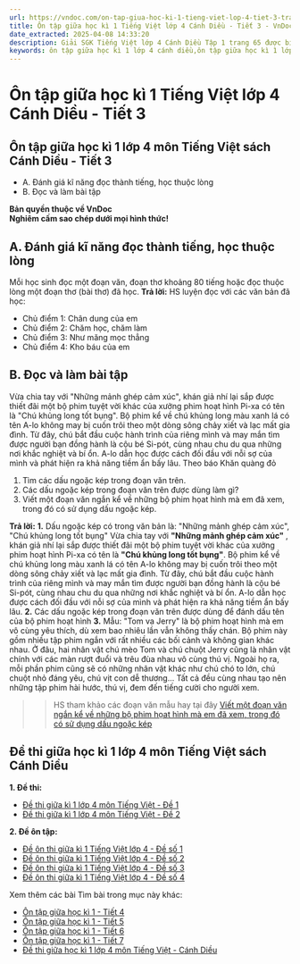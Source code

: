 ```yaml
---
url: https://vndoc.com/on-tap-giua-hoc-ki-1-tieng-viet-lop-4-tiet-3-trang-65-canh-dieu-299468
title: Ôn tập giữa học kì 1 Tiếng Việt lớp 4 Cánh Diều - Tiết 3 - VnDoc.com
date_extracted: 2025-04-08 14:33:20
description: Giải SGK Tiếng Việt lớp 4 Cánh Diều Tập 1 trang 65 được biên soạn nhằm giúp các em HS đạt kết quả tốt trong quá trình làm bài tập và học tập môn Tiếng Việt lớp 4.
keywords: ôn tập giữa học kì 1 lớp 4 cánh diều,ôn tập giữa học kì 1 lớp 4,ôn tập tiếng việt giữa học kì 1 lớp 4,ôn tập giữa học kì 1 lớp 4 môn tiếng việt,tiếng việt lớp 4 ôn tập giữa học kì 1,Ôn tập giữa học kì 1 Tiếng Việt lớp 4 trang 3,Ôn tập giữa học kì 1 Tiếng Việt trang 65,tiếng việt lớp 4 tập 1 trang 65,tiếng việt lớp 4,tiếng việt lớp 4 Cánh Diều,vở bài tập tiếng việt lớp 4,sách tiếng việt lớp 4,bài tập tiếng việt lớp 4,giải bài tập tiếng việt lớp 4,tiếng việt lớp 4 tập 1
---
```


# Ôn tập giữa học kì 1 Tiếng Việt lớp 4 Cánh Diều - Tiết 3
## **Ôn tập giữa học kì 1 lớp 4 môn Tiếng Việt sách Cánh Diều - Tiết 3**
  * A. Đánh giá kĩ năng đọc thành tiếng, học thuộc lòng
  * B. Đọc và làm bài tập

**Bản quyền thuộc về VnDoc**   
**Nghiêm cấm sao chép dưới mọi hình thức\!**
## **A. Đánh giá kĩ năng đọc thành tiếng, học thuộc lòng**
Mỗi học sinh đọc một đoạn văn, đoạn thơ khoảng 80 tiếng hoặc đọc thuộc lòng một đoạn thơ \(bài thơ\) đã học.
**Trả lời:**
HS luyện đọc với các văn bản đã học:
  * Chủ điểm 1: Chân dung của em
  * Chủ điểm 2: Chăm học, chăm làm
  * Chủ điểm 3: Như măng mọc thẳng
  * Chủ điểm 4: Kho báu của em

## **B. Đọc và làm bài tập**
Vừa chia tay với "Những mảnh ghép cảm xúc", khán giả nhí lại sắp được thiết đãi một bộ phim tuyệt vời khác của xưởng phim hoạt hình Pi-xa có tên là "Chú khủng long tốt bụng". Bộ phim kể về chú khủng long màu xanh lá có tên A-lo không may bị cuốn trôi theo một dòng sông chảy xiết và lạc mất gia đình. Từ đây, chú bắt đầu cuộc hành trình của riêng mình và may mắn tìm được người bạn đồng hành là cộu bé Si-pót, cùng nhau chu du qua những nơi khắc nghiệt và bí ổn. A-lo dẫn học được cách đối đầu với nỗi sợ của mình và phát hiện ra khả năng tiềm ẩn bấy lâu.
Theo báo Khăn quàng đỏ
  1. Tìm các dấu ngoặc kép trong đoạn văn trên.
  2. Các dấu ngoặc kép trong đoạn văn trên được dùng làm gì?
  3. Viết một đoạn văn ngắn kể về những bộ phim họat hình mà em đã xem, trong đó có sử dụng dấu ngoặc kép.

**Trả lời:**
**1.** Dấu ngoặc kép có trong văn bản là: "Những mảnh ghép cảm xúc", "Chú khủng long tốt bụng"
Vừa chia tay với **"Những mảnh ghép cảm xúc"** , khán giả nhí lại sắp được thiết đãi một bộ phim tuyệt vời khác của xưởng phim hoạt hình Pi-xa có tên là **"Chú khủng long tốt bụng"**. Bộ phim kể về chú khủng long màu xanh lá có tên A-lo không may bị cuốn trôi theo một dòng sông chảy xiết và lạc mất gia đình. Từ đây, chú bắt đầu cuộc hành trình của riêng mình và may mắn tìm được người bạn đồng hành là cộu bé Si-pót, cùng nhau chu du qua những nơi khắc nghiệt và bí ổn. A-lo dẫn học được cách đối đầu với nỗi sợ của mình và phát hiện ra khả năng tiềm ẩn bấy lâu.
**2.** Các dấu ngoặc kép trong đoạn văn trên được dùng để đánh dấu tên của bộ phim hoạt hình
**3.** Mẫu:
"Tom va Jerry" là bộ phim hoạt hình mà em vô cùng yêu thích, dù xem bao nhiêu lần vẫn không thấy chán. Bộ phim này gồm nhiều tập phim ngắn với rất nhiều các bối cảnh và không gian khác nhau. Ở đâu, hai nhân vật chú mèo Tom và chú chuột Jerry cũng là nhân vật chính với các màn rượt đuổi và trêu đùa nhau vô cùng thú vị. Ngoài họ ra, mỗi phần phim cũng sẽ có những nhân vật khác như chú chó to lớn, chú chuột nhỏ đáng yêu, chú vịt con dễ thương... Tất cả đều cùng nhau tạo nên những tập phim hài hước, thú vị, đem đến tiếng cười cho người xem.
>> HS tham khảo các đoạn văn mẫu hay tại đây [Viết một đoạn văn ngắn kể về những bộ phim họat hình mà em đã xem, trong đó có sử dụng dấu ngoặc kép](<https://vndoc.com/ke-ve-nhung-bo-phim-hoat-hinh-ma-em-da-xem-trong-do-co-su-dung-dau-ngoac-kep-lop-4-301964>)
## **Đề thi giữa học kì 1 lớp 4 môn Tiếng Việt sách Cánh Diều**
**1\. Đề thi:**
  * [Đề thi giữa kì 1 lớp 4 môn Tiếng Việt - Đề 1](<https://vndoc.com/de-thi-giua-ki-1-lop-4-mon-tieng-viet-canh-dieu-de-1-305066>)
  * [Đề thi giữa kì 1 lớp 4 môn Tiếng Việt - Đề 2](<https://vndoc.com/de-thi-giua-ki-1-lop-4-mon-tieng-viet-canh-dieu-de-2-305067>)

**2\. Đề ôn tập:**
  * [Đề ôn thi giữa kì 1 Tiếng Việt lớp 4 - Đề số 1](<https://vndoc.com/de-on-thi-giua-ki-1-tieng-viet-lop-4-canh-dieu-de-so-1-307755>)
  * [Đề ôn thi giữa kì 1 Tiếng Việt lớp 4 - Đề số 2](<https://vndoc.com/de-on-thi-giua-ki-1-tieng-viet-lop-4-canh-dieu-de-so-2-308119>)
  * [Đề ôn thi giữa kì 1 Tiếng Việt lớp 4 - Đề số 3](<https://vndoc.com/de-on-thi-giua-ki-1-tieng-viet-lop-4-canh-dieu-de-so-3-329909>)
  * [Đề ôn thi giữa kì 1 Tiếng Việt lớp 4 - Đề số 4](<https://vndoc.com/de-on-thi-giua-ki-1-tieng-viet-lop-4-canh-dieu-de-so-4-329910>)

Xem thêm các bài Tìm bài trong mục này khác:
  * [Ôn tập giữa học kì 1 - Tiết 4](</on-tap-giua-hoc-ki-1-tieng-viet-lop-4-tiet-4-trang-65-canh-dieu-299469>)
  * [Ôn tập giữa học kì 1 - Tiết 5](</on-tap-giua-hoc-ki-1-tieng-viet-lop-4-tiet-5-trang-66-canh-dieu-299470>)
  * [Ôn tập giữa học kì 1 - Tiết 6](</on-tap-giua-hoc-ki-1-tieng-viet-lop-4-tiet-6-trang-67-canh-dieu-299471>)
  * [Ôn tập giữa học kì 1 - Tiết 7](</on-tap-giua-hoc-ki-1-tieng-viet-lop-4-tiet-7-133837>)
  * [Đề thi giữa học kì 1 lớp 4 môn Tiếng Việt - Cánh Diều](<https://vndoc.com/de-thi-giua-ki-1-lop-4-mon-tieng-viet-canh-dieu>)

